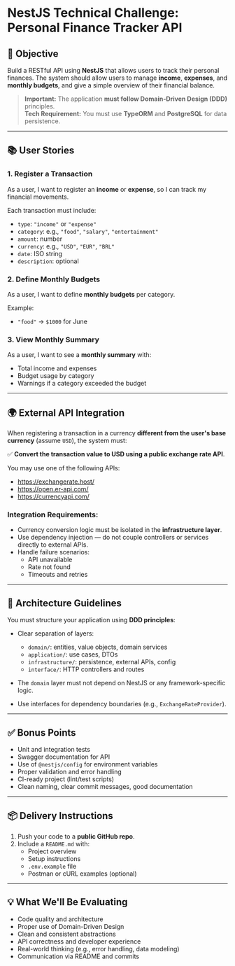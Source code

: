 #  NestJS Technical Challenge: Personal Finance Tracker API

## 🎯 Objective

Build a RESTful API using **NestJS** that allows users to track their personal finances. The system should allow users to manage **income**, **expenses**, and **monthly budgets**, and give a simple overview of their financial balance.

> **Important:** The application **must follow Domain-Driven Design (DDD)** principles.<br/>
> **Tech Requirement:** You must use **TypeORM** and **PostgreSQL** for data persistence.
---

## 📚 User Stories

### 1. Register a Transaction

As a user, I want to register an **income** or **expense**, so I can track my financial movements.

Each transaction must include:
- `type`: `"income"` or `"expense"`
- `category`: e.g., `"food"`, `"salary"`, `"entertainment"`
- `amount`: number
- `currency`: e.g., `"USD"`, `"EUR"`, `"BRL"`
- `date`: ISO string
- `description`: optional

### 2. Define Monthly Budgets

As a user, I want to define **monthly budgets** per category.

Example:
- `"food"` → `$1000` for June

### 3. View Monthly Summary

As a user, I want to see a **monthly summary** with:
- Total income and expenses
- Budget usage by category
- Warnings if a category exceeded the budget

---

## 🌍 External API Integration

When registering a transaction in a currency **different from the user's base currency** (assume `USD`), the system must:

✅ **Convert the transaction value to USD using a public exchange rate API**.

You may use one of the following APIs:
- https://exchangerate.host/
- https://open.er-api.com/
- https://currencyapi.com/

### Integration Requirements:
- Currency conversion logic must be isolated in the **infrastructure layer**.
- Use dependency injection — do not couple controllers or services directly to external APIs.
- Handle failure scenarios:
  - API unavailable
  - Rate not found
  - Timeouts and retries

---

## 📐 Architecture Guidelines

You must structure your application using **DDD principles**:

- Clear separation of layers:
  - `domain/`: entities, value objects, domain services
  - `application/`: use cases, DTOs
  - `infrastructure/`: persistence, external APIs, config
  - `interface/`: HTTP controllers and routes

- The `domain` layer must not depend on NestJS or any framework-specific logic.
- Use interfaces for dependency boundaries (e.g., `ExchangeRateProvider`).

---

## ✅ Bonus Points

- Unit and integration tests
- Swagger documentation for API
- Use of `@nestjs/config` for environment variables
- Proper validation and error handling
- CI-ready project (lint/test scripts)
- Clean naming, clear commit messages, good documentation

---

## 📦 Delivery Instructions

1. Push your code to a **public GitHub repo**.
2. Include a `README.md` with:
   - Project overview
   - Setup instructions
   - `.env.example` file
   - Postman or cURL examples (optional)

---

## 💡 What We'll Be Evaluating

- Code quality and architecture
- Proper use of Domain-Driven Design
- Clean and consistent abstractions
- API correctness and developer experience
- Real-world thinking (e.g., error handling, data modeling)
- Communication via README and commits
